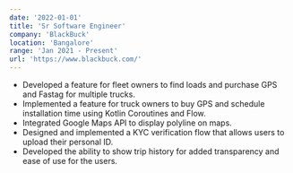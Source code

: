 ```yaml
---
date: '2022-01-01'
title: 'Sr Software Engineer'
company: 'BlackBuck'
location: 'Bangalore'
range: 'Jan 2021 - Present'
url: 'https://www.blackbuck.com/'
---
```


- Developed a feature for fleet owners to find loads and purchase GPS and Fastag for multiple trucks.
- Implemented a feature for truck owners to buy GPS and schedule installation time using Kotlin Coroutines and Flow.
- Integrated Google Maps API to display polyline on maps.
- Designed and implemented a KYC verification flow that allows users to upload their personal ID.
- Developed the ability to show trip history for added transparency and ease of use for the users.
